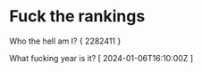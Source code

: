 # Fuck the rankings

Who the hell am I?
{ 2282411 }

What fucking year is it?
[ 2024-01-06T16:10:00Z ]
